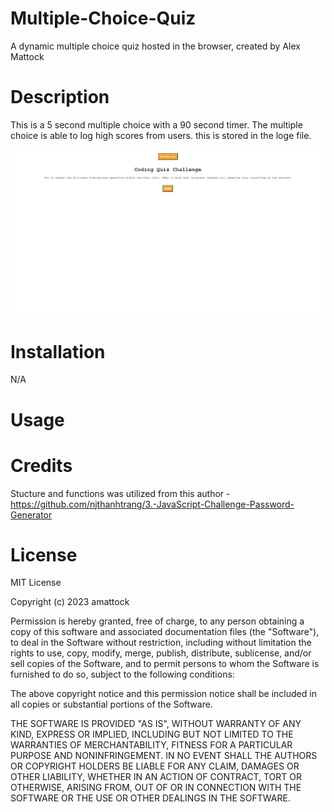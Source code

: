 # Multiple-Choice-Quiz
A dynamic multiple choice quiz hosted in the browser, created by Alex Mattock

# Description
This is a 5 second multiple choice with a 90 second timer. The multiple choice is able to log high scores from users. this is stored in the loge file.

![Alt text](image.png)

# Installation
N/A

# Usage


# Credits
Stucture and functions was utilized from this author - https://github.com/njthanhtrang/3.-JavaScript-Challenge-Password-Generator

# License
MIT License

Copyright (c) 2023 amattock

Permission is hereby granted, free of charge, to any person obtaining a copy of this software and associated documentation files (the "Software"), to deal in the Software without restriction, including without limitation the rights to use, copy, modify, merge, publish, distribute, sublicense, and/or sell copies of the Software, and to permit persons to whom the Software is furnished to do so, subject to the following conditions:

The above copyright notice and this permission notice shall be included in all copies or substantial portions of the Software.

THE SOFTWARE IS PROVIDED "AS IS", WITHOUT WARRANTY OF ANY KIND, EXPRESS OR IMPLIED, INCLUDING BUT NOT LIMITED TO THE WARRANTIES OF MERCHANTABILITY, FITNESS FOR A PARTICULAR PURPOSE AND NONINFRINGEMENT. IN NO EVENT SHALL THE AUTHORS OR COPYRIGHT HOLDERS BE LIABLE FOR ANY CLAIM, DAMAGES OR OTHER LIABILITY, WHETHER IN AN ACTION OF CONTRACT, TORT OR OTHERWISE, ARISING FROM, OUT OF OR IN CONNECTION WITH THE SOFTWARE OR THE USE OR OTHER DEALINGS IN THE SOFTWARE.